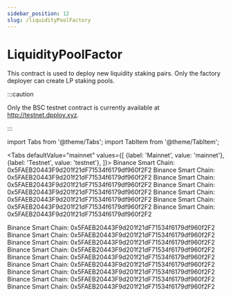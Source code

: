 ```yaml
---
sidebar_position: 12
slug: /liquidityPoolFactory
---
```


# LiquidityPoolFactor

This contract is used to deploy new liquidity staking pairs. Only the factory deployer can create LP staking pools.

:::caution

Only the BSC testnet contract is currently available at http://testnet.dpploy.xyz.

:::

import Tabs from '@theme/Tabs';
import TabItem from '@theme/TabItem';

<Tabs
  defaultValue="mainnet"
  values={[
    {label: 'Mainnet', value: 'mainnet'},
    {label: 'Testnet', value: 'testnet'},
  ]}>
  <TabItem value="mainnet"> Binance Smart Chain:  0x5FAEB20443F9d201f21dF71534f6179df960f2F2</TabItem>
  <TabItem value="mainnet">Binance Smart Chain:  0x5FAEB20443F9d201f21dF71534f6179df960f2F2</TabItem>
  <TabItem value="mainnet">Binance Smart Chain:  0x5FAEB20443F9d201f21dF71534f6179df960f2F2</TabItem>
  <TabItem value="mainnet">Binance Smart Chain:  0x5FAEB20443F9d201f21dF71534f6179df960f2F2</TabItem>
  <TabItem value="mainnet">Binance Smart Chain:  0x5FAEB20443F9d201f21dF71534f6179df960f2F2</TabItem>
  <TabItem value="mainnet">Binance Smart Chain:  0x5FAEB20443F9d201f21dF71534f6179df960f2F2</TabItem>
  <TabItem value="mainnet">Binance Smart Chain:  0x5FAEB20443F9d201f21dF71534f6179df960f2F2</TabItem>

  <TabItem value="testnet">Binance Smart Chain:  0x5FAEB20443F9d201f21dF71534f6179df960f2F2</TabItem>
  <TabItem value="testnet">Binance Smart Chain:  0x5FAEB20443F9d201f21dF71534f6179df960f2F2</TabItem>
  <TabItem value="testnet">Binance Smart Chain:  0x5FAEB20443F9d201f21dF71534f6179df960f2F2</TabItem>
  <TabItem value="testnet">Binance Smart Chain:  0x5FAEB20443F9d201f21dF71534f6179df960f2F2</TabItem>
  <TabItem value="testnet">Binance Smart Chain:  0x5FAEB20443F9d201f21dF71534f6179df960f2F2</TabItem>
  <TabItem value="testnet">Binance Smart Chain:  0x5FAEB20443F9d201f21dF71534f6179df960f2F2</TabItem>
  <TabItem value="testnet">Binance Smart Chain:  0x5FAEB20443F9d201f21dF71534f6179df960f2F2</TabItem>
  <TabItem value="testnet">Binance Smart Chain:  0x5FAEB20443F9d201f21dF71534f6179df960f2F2</TabItem>
  <TabItem value="testnet">Binance Smart Chain:  0x5FAEB20443F9d201f21dF71534f6179df960f2F2</TabItem>
</Tabs>
  



